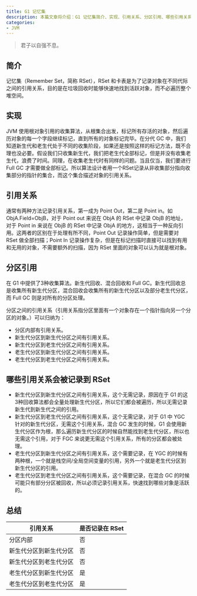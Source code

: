 ```yaml
---
title: G1 记忆集
description: 本篇文章将介绍：G1 记忆集简介、实现、引用关系、分区引用、哪些引用关系会被记录到 RSet
categories:
- JVM
---
```


> 君子以自强不息。

## 简介

记忆集（Remember Set，简称 RSet），RSet 和卡表是为了记录对象在不同代际之间的引用关系，目的是在垃圾回收时能够快速地找到活跃对象，而不必遍历整个堆空间。

## 实现

JVM 使用根对象引用的收集算法，从根集合出发，标记所有存活的对象，然后遍历对象的每一个字段继续标记，直到所有的对象标记完毕。在分代 GC 中，我们知道新生代和老生代处于不同的收集阶段，如果还是按照这样的标记方法，既不合理也没必要。假设我们只收集新生代，我们把老生代全部标记，但是并没有收集老生代，浪费了时间。同理，在收集老生代时有同样的问题。当且仅当，我们要进行 Full GC 才需要做全部标记。所以算法设计者用一个RSet记录从非收集部分指向收集部分的指针的集合，而这个集合描述对象的引用关系。

## 引用关系

通常有两种方法记录引用关系，第一成为 Point Out，第二是 Point in。如 ObjA.Field=ObjB，对于 Point out 来说在 ObjA 的 RSet 中记录 ObjB 的地址，对于 Point in 来说在 ObjB 的 RSet 中记录 ObjA 的地方，这相当于一种反向引用。这两者的区别在于处理有所不同，Point Out 记录操作简单，但是需要对 RSet 做全部扫描；Point In 记录操作复杂，但是在标记扫描时直接可以找到有用和无用的对象，不需要额外的扫描，因为 RSet 里面的对象可以认为就是根对象。

## 分区引用

在 G1 中提供了3种收集算法。新生代回收、混合回收和 Full GC。新生代回收总是收集所有新生代分区，混合回收会收集所有的新生代分区以及部分老生代分区，而 Full GC 则是对所有的分区处理。

分区之间的引用关系（引用关系指分区里面有一个对象存在一个指针指向另一个分区的对象。）可以归纳为：

- 分区内部有引用关系。
- 新生代分区到新生代分区之间有引用关系。
- 新生代分区到老生代分区之间有引用关系。
- 老生代分区到新生代分区之间有引用关系。
- 老生代分区到老生代分区之间有引用关系。

## 哪些引用关系会被记录到 RSet

- 新生代分区到新生代分区之间有引用关系，这个无需记录，原因在于 G1 的这3种回收算法都会全量处理新生代分区，所以它们都会被遍历，所以无需记录新生代到新生代之间的引用。
- 新生代分区到老生代分区之间有引用关系，这个无需记录，对于 G1 中 YGC 针对的新生代分区，无需这个引用关系，混合 GC 发生的时候，G1 会使用新生代分区作为根，那么遍历新生代分区的时候自然能找到老生代分区，所以也无需这个引用，对于 FGC 来说更无需这个引用关系，所有的分区都会被处理。
- 老生代分区到新生代分区之间有引用关系，这个需要记录，在 YGC 的时候有两种根，一个就是栈空间/全局空间变量的引用，另外一个就是老生代分区到新生代分区的引用。
- 老生代分区到老生代分区之间有引用关系，这个需要记录，在混合 GC 的时候可能只有部分分区被回收，所以必须记录引用关系，快速找到哪些对象是活跃的。

## 总结

|引用关系|是否记录在 RSet|
|---|---|
|分区内部|否|
|新生代分区到新生代分区|否|
|新生代分区到老生代分区|否|
|老生代分区到新生代分区|是|
|老生代分区到老生代分区|是|